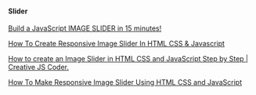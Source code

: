 #### Slider

[Build a JavaScript IMAGE SLIDER in 15 minutes!](https://www.youtube.com/watch?v=749ta0nvj8s)

[How To Create Responsive Image Slider In HTML CSS & Javascript](https://www.youtube.com/watch?v=tthIRPzN61Y)

[How to create an Image Slider in HTML CSS and JavaScript Step by Step | Creative JS Coder.](https://www.youtube.com/watch?v=OTjmnF27ADk)

[How To Make Responsive Image Slider Using HTML CSS and JavaScript](https://www.youtube.com/watch?v=iBcjzaOvE94)
